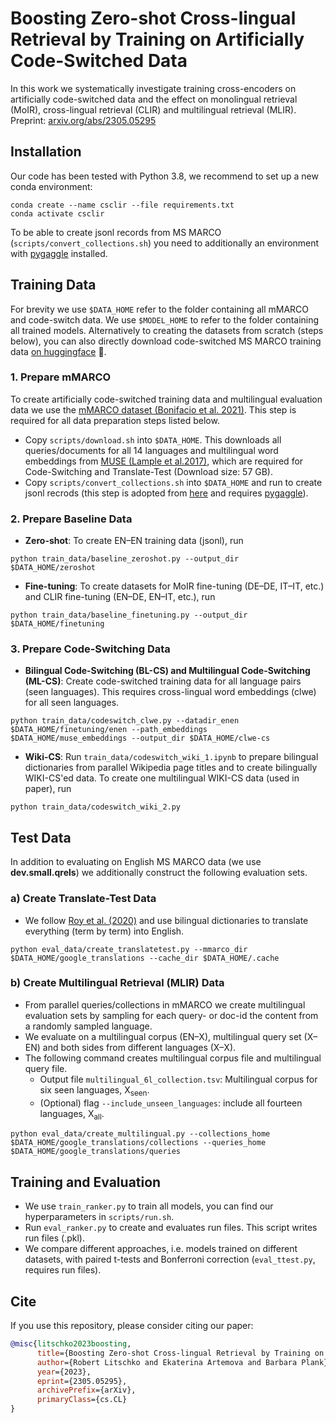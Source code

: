 # Boosting Zero-shot Cross-lingual Retrieval by Training on Artificially Code-Switched Data 
In this work we systematically investigate training cross-encoders on artificially code-switched data and the effect on monolingual retrieval (MoIR), cross-lingual retrieval (CLIR) and multilingual retrieval (MLIR). Preprint: [arxiv.org/abs/2305.05295](https://arxiv.org/abs/2305.05295)     

## Installation
Our code has been tested with Python 3.8, we recommend to set up a new conda environment:
```shell
conda create --name csclir --file requirements.txt
conda activate csclir
```
To be able to create jsonl records from MS MARCO (`scripts/convert_collections.sh`) you need to additionally an environment with [pygaggle](https://github.com/castorini/pygaggle#installation) installed. 

## Training Data
For brevity we use `$DATA_HOME` refer to the folder containing all mMARCO and code-switch data. We use `$MODEL_HOME` to refer to the folder containing all trained models. Alternatively to creating the datasets from scratch (steps below), you can also directly download code-switched MS MARCO training data [on huggingface](https://huggingface.co/datasets/rlitschk/csclir/tree/main) 🤗. 

### 1. Prepare mMARCO
To create artificially code-switched training data and multilingual evaluation data we use the [mMARCO dataset (Bonifacio et al. 2021)](https://github.com/unicamp-dl/mMARCO). This step is required for all data preparation steps listed below.  
- Copy `scripts/download.sh` into `$DATA_HOME`. This downloads all queries/documents for all 14 languages and multilingual word embeddings from [MUSE (Lample et al.2017)](https://github.com/facebookresearch/MUSE#multilingual-word-embeddings), which are required for Code-Switching and Translate-Test (Download size: 57 GB). 
- Copy `scripts/convert_collections.sh` into `$DATA_HOME` and run to create jsonl recrods (this step is adopted from [here](https://github.com/unicamp-dl/mMARCO#data-prep) and requires [pygaggle](https://github.com/castorini/pygaggle)).

### 2. Prepare Baseline Data
- **Zero-shot**: To create EN–EN training data (jsonl), run
```shell
python train_data/baseline_zeroshot.py --output_dir $DATA_HOME/zeroshot
```
- **Fine-tuning**: To create datasets for MoIR fine-tuning (DE–DE, IT–IT, etc.) and CLIR fine-tuning (EN–DE, EN–IT, etc.), run
```shell
python train_data/baseline_finetuning.py --output_dir $DATA_HOME/finetuning
````

### 3. Prepare Code-Switching Data
- **Bilingual Code-Switching (BL-CS) and Multilingual Code-Switching (ML-CS)**: Create code-switched training data for all language pairs (seen languages). This requires cross-lingual word embeddings (clwe) for all seen languages.
```shell
python train_data/codeswitch_clwe.py --datadir_enen $DATA_HOME/finetuning/enen --path_embeddings $DATA_HOME/muse_embeddings --output_dir $DATA_HOME/clwe-cs
```
- **Wiki-CS**: Run `train_data/codeswitch_wiki_1.ipynb` to prepare bilingual dictionaries from parallel Wikipedia page titles and to create bilingually WIKI-CS'ed data. To create one multilingual WIKI-CS data (used in paper), run 
```shell
python train_data/codeswitch_wiki_2.py
```


## Test Data
In addition to evaluating on English MS MARCO data (we use **dev.small.qrels**) we additionally construct the following evaluation sets.

### a) Create Translate-Test Data
- We follow [Roy et al. (2020)](https://aclanthology.org/2020.emnlp-main.477/) and use bilingual dictionaries to translate everything (term by term) into English.
```shell
python eval_data/create_translatetest.py --mmarco_dir $DATA_HOME/google_translations --cache_dir $DATA_HOME/.cache 
```

### b) Create Multilingual Retrieval (MLIR) Data
- From parallel queries/collections in mMARCO we create multilingual evaluation sets by sampling for each query- or doc-id the content from a randomly sampled language.  
- We evaluate on a multilingual corpus (EN–X), multilingual query set (X–EN) and both sides from different languages (X–X). 
- The following command creates multilingual corpus file and multilingual query file. 
  - Output file `multilingual_6l_collection.tsv`: Multilingual corpus for six seen languages, X<sub>seen</sub>.
  - (Optional) flag `--include_unseen_languages`: include all fourteen languages, X<sub>all</sub>. 
```shell
python eval_data/create_multilingual.py --collections_home $DATA_HOME/google_translations/collections --queries_home $DATA_HOME/google_translations/queries 
```


## Training and Evaluation 
- We use `train_ranker.py` to train all models, you can find our hyperparameters in `scripts/run.sh`. 
- Run `eval_ranker.py` to create and evaluates run files. This script writes run files (.pkl). 
- We compare different approaches, i.e. models trained on different datasets, with paired t-tests and Bonferroni correction (`eval_ttest.py`, requires run files).  

## Cite
If you use this repository, please consider citing our paper:
```bibtex
@misc{litschko2023boosting,
      title={Boosting Zero-shot Cross-lingual Retrieval by Training on Artificially Code-Switched Data}, 
      author={Robert Litschko and Ekaterina Artemova and Barbara Plank},
      year={2023},
      eprint={2305.05295},
      archivePrefix={arXiv},
      primaryClass={cs.CL}
}
```
